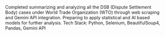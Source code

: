 Completed summarizing and analyzing all the DSB (Dispute Settlement Body) cases under World Trade Organization (WTO) through web scraping and Gemini API integration. Preparing to apply statistical and AI based models for further analysis. Tech Stack: Python, Selenium, BeautifulSoup4, Pandas, Gemini API


